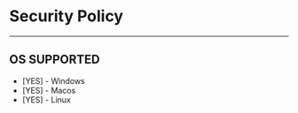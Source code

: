 # Security Policy

----------------------

## OS SUPPORTED

 - [YES] - Windows
 - [YES] - Macos
 - [YES] - Linux
